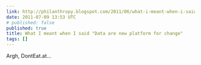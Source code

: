 ```yaml
---
link: http://philanthropy.blogspot.com/2011/06/what-i-meant-when-i-said-data-are-new.html
date: 2011-07-09 13:53 UTC
# published: false
published: true
title: What I meant when I said "Data are new platform for change"
tags: []
---
```


Argh, DontEat.at...
